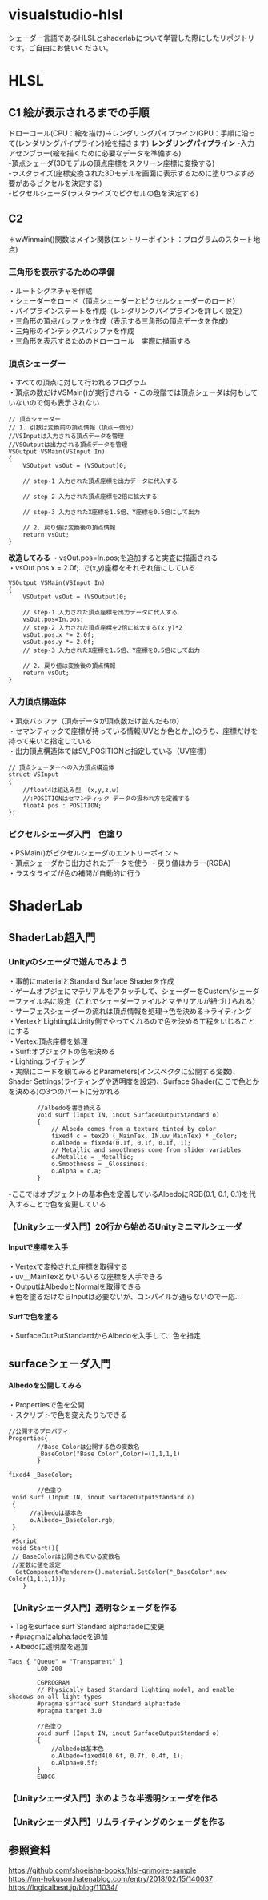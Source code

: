 # visualstudio-hlsl
シェーダー言語であるHLSLとshaderlabについて学習した際にしたリポジトリです。ご自由にお使いください。  

# HLSL
## C1 絵が表示されるまでの手順
ドローコール(CPU：絵を描け)→レンダリングパイプライン(GPU：手順に沿って(レンダリングパイプライン)絵を描きます)
**レンダリングパイプライン**
-入力アセンブラー(絵を描くために必要なデータを準備する)  
-頂点シェーダ(3Dモデルの頂点座標をスクリーン座標に変換する)  
-ラスタライズ(座標変換された3Dモデルを画面に表示するために塗りつぶす必要があるピクセルを決定する)  
-ピクセルシェーダ(ラスタライズでピクセルの色を決定する)  

## C2 
＊wWinmain()関数はメイン関数(エントリーポイント：プログラムのスタート地点)

### 三角形を表示するための準備
・ルートシグネチャを作成  
・シェーダーをロード（頂点シェーダーとピクセルシェーダーのロード）  
・パイプラインステートを作成（レンダリングパイプラインを詳しく設定）  
・三角形の頂点バッファを作成（表示する三角形の頂点データを作成）  
・三角形のインデックスバッファを作成  
・三角形を表示するためのドローコール　実際に描画する  
### 頂点シェーダー
・すべての頂点に対して行われるプログラム  
・頂点の数だけVSMain()が実行される
・この段階では頂点シェーダは何もしていないので何も表示されない  
```
// 頂点シェーダー
// 1. 引数は変換前の頂点情報（頂点一個分）
//VSInputは入力される頂点データを管理
//VSOutputは出力される頂点データを管理
VSOutput VSMain(VSInput In)
{
    VSOutput vsOut = (VSOutput)0;

    // step-1 入力された頂点座標を出力データに代入する

    // step-2 入力された頂点座標を2倍に拡大する

    // step-3 入力されたX座標を1.5倍、Y座標を0.5倍にして出力

    // 2. 戻り値は変換後の頂点情報
    return vsOut;
}
```
**改造してみる**
・vsOut.pos=In.pos;を追加すると実査に描画される  
・vsOut.pos.x = 2.0f;..で(x,y)座標をそれぞれ倍にしている  
```
VSOutput VSMain(VSInput In)
{
    VSOutput vsOut = (VSOutput)0;

    // step-1 入力された頂点座標を出力データに代入する
    vsOut.pos=In.pos;
    // step-2 入力された頂点座標を2倍に拡大する(x,y)*2
    vsOut.pos.x *= 2.0f;
    vsOut.pos.y *= 2.0f;
    // step-3 入力されたX座標を1.5倍、Y座標を0.5倍にして出力

    // 2. 戻り値は変換後の頂点情報
    return vsOut;
}
```
### 入力頂点構造体
・頂点バッファ（頂点データが頂点数だけ並んだもの）  
・セマンティックで座標が持っている情報(UVとか色とか,,)のうち、座標だけを持って来いと指定している  
・出力頂点構造体ではSV_POSITIONと指定している（UV座標）  
```
// 頂点シェーダーへの入力頂点構造体
struct VSInput
{
    //float4は組込み型　(x,y,z,w)
    //:POSITIONはセマンティック データの扱われ方を定義する
    float4 pos : POSITION;
};
```

### ピクセルシェーダ入門　色塗り
・PSMain()がピクセルシェーダのエントリーポイント  
・頂点シェーダから出力されたデータを使う
・戻り値はカラー(RGBA)  
・ラスタライズが色の補間が自動的に行う  

# ShaderLab
## ShaderLab超入門
### Unityのシェーダで遊んでみよう  
・事前にmaterialとStandard Surface Shaderを作成  
・ゲームオブジェにマテリアルをアタッチして、シェーダーをCustom/シェーダーファイル名に設定（これでシェーダーファイルとマテリアルが紐づけられる）  
・サーフェスシェーダーの流れは頂点情報を処理→色を決める→ライティング  
・VertexとLightingはUnity側でやってくれるので色を決める工程をいじることにする  
・Vertex:頂点座標を処理  
・Surf:オブジェクトの色を決める  
・Lighting:ライティング  
・実際にコードを観てみるとParameters(インスペクタに公開する変数)、Shader Settings(ライティングや透明度を設定)、Surface Shader(ここで色とかを決める)の3つのパートに分かれる
```
        //albedoを書き換える
        void surf (Input IN, inout SurfaceOutputStandard o)
        {
            // Albedo comes from a texture tinted by color
            fixed4 c = tex2D (_MainTex, IN.uv_MainTex) * _Color;
            o.Albedo = fixed4(0.1f, 0.1f, 0.1f, 1);
            // Metallic and smoothness come from slider variables
            o.Metallic = _Metallic;
            o.Smoothness = _Glossiness;
            o.Alpha = c.a;
        }
```
-ここではオブジェクトの基本色を定義しているAlbedoにRGB(0.1, 0.1, 0.1)を代入することで色を変更している

### 【Unityシェーダ入門】20行から始めるUnityミニマルシェーダ
#### Inputで座標を入手
・Vertexで変換された座標を取得する  
・uv＿MainTexとかいろいろな座標を入手できる  
・OutputはAlbedoとNormalを取得できる  
＊色を塗るだけならInputは必要ないが、コンパイルが通らないので一応..  

#### Surfで色を塗る
・SurfaceOutPutStandardからAlbedoを入手して、色を指定  

## surfaceシェーダ入門
#### Albedoを公開してみる
・Propertiesで色を公開  
・スクリプトで色を変えたりもできる  
```
//公開するプロパティ
Properties{
        //Base Colorは公開する色の変数名
        _BaseColor("Base Color",Color)=(1,1,1,1)
        }
        
fixed4 _BaseColor;
        
        //色塗り
 void surf (Input IN, inout SurfaceOutputStandard o)
 {
      //albedoは基本色
      o.Albedo=_BaseColor.rgb;
 }
 
 #Script
 void Start(){
 //_BaseColorは公開されている変数名
 //変数に値を設定
  GetComponent<Renderer>().material.SetColor("_BaseColor",new Color(1,1,1,1));
    }
```
### 【Unityシェーダ入門】透明なシェーダを作る
・Tagをsurface surf Standard alpha:fadeに変更  
・#pragmaにalpha:fadeを追加  
・Albedoに透明度を追加  

```
Tags { "Queue" = "Transparent" }
        LOD 200

        CGPROGRAM
        // Physically based Standard lighting model, and enable shadows on all light types
        #pragma surface surf Standard alpha:fade 
        #pragma target 3.0
        
        //色塗り
        void surf (Input IN, inout SurfaceOutputStandard o)
        {
            //albedoは基本色
            o.Albedo=fixed4(0.6f, 0.7f, 0.4f, 1);
            o.Alpha=0.5f;
        }
        ENDCG
```

### 【Unityシェーダ入門】氷のような半透明シェーダを作る


### 【Unityシェーダ入門】リムライティングのシェーダを作る


## 参照資料
https://github.com/shoeisha-books/hlsl-grimoire-sample  
https://nn-hokuson.hatenablog.com/entry/2018/02/15/140037  
https://logicalbeat.jp/blog/11034/
